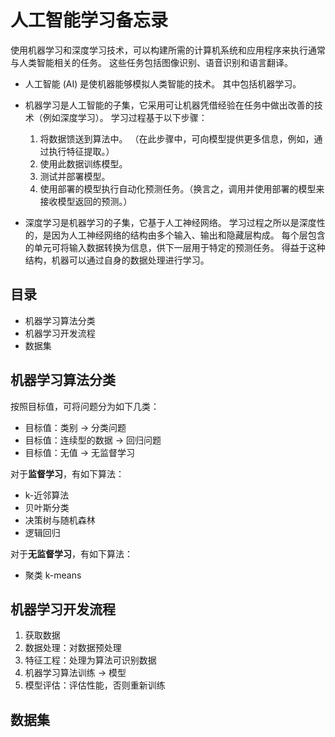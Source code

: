 ﻿# 人工智能学习备忘录
使用机器学习和深度学习技术，可以构建所需的计算机系统和应用程序来执行通常与人类智能相关的任务。 这些任务包括图像识别、语音识别和语言翻译。
  * 人工智能 (AI) 是使机器能够模拟人类智能的技术。 其中包括机器学习。
  * 机器学习是人工智能的子集，它采用可让机器凭借经验在任务中做出改善的技术（例如深度学习）。 学习过程基于以下步骤：
  
    1. 将数据馈送到算法中。 （在此步骤中，可向模型提供更多信息，例如，通过执行特征提取。）
    2. 使用此数据训练模型。
    3. 测试并部署模型。
    4. 使用部署的模型执行自动化预测任务。（换言之，调用并使用部署的模型来接收模型返回的预测。）
  * 深度学习是机器学习的子集，它基于人工神经网络。 学习过程之所以是深度性的，是因为人工神经网络的结构由多个输入、输出和隐藏层构成。 每个层包含的单元可将输入数据转换为信息，供下一层用于特定的预测任务。 得益于这种结构，机器可以通过自身的数据处理进行学习。
  
## 目录
  * 机器学习算法分类
  * 机器学习开发流程
  * 数据集

## 机器学习算法分类
按照目标值，可将问题分为如下几类：
  * 目标值：类别 -> 分类问题
  * 目标值：连续型的数据 -> 回归问题
  * 目标值：无值 -> 无监督学习

对于**监督学习**，有如下算法：
  * k-近邻算法
  * 贝叶斯分类
  * 决策树与随机森林
  * 逻辑回归

对于**无监督学习**，有如下算法：
  * 聚类 k-means

## 机器学习开发流程
  1. 获取数据
  2. 数据处理：对数据预处理
  3. 特征工程：处理为算法可识别数据
  4. 机器学习算法训练 -> 模型
  5. 模型评估：评估性能，否则重新训练

## 数据集